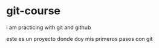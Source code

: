 # git-course
i am practicing with git and github

este es un proyecto donde doy mis primeros pasos con git 
